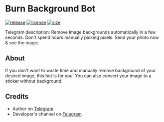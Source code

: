 # Burn Background Bot
[![release](https://img.shields.io/badge/release-v1.0.8-green.svg?style=flat)]()
[![license](https://img.shields.io/github/license/s0ftik3/random-animals)]()
[![size](https://img.shields.io/github/languages/code-size/s0ftik3/random-animals)]()

Telegram description: Remove image backgrounds automatically in a few seconds. Don't spend hours manually picking pixels. Send your photo now & see the magic.

## About
If you don't want to waste time and manually remove background of your desired image, this bot is for you. You can also convert your image to a sticker without background.

## Credits
- Author on [Telegram](https://t.me/vychs)
- Developer's channel on [Telegram](https://t.me/softik)